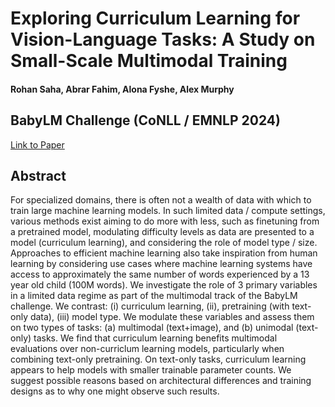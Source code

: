 # Exploring Curriculum Learning for Vision-Language Tasks: A Study on Small-Scale Multimodal Training
#### Rohan Saha, Abrar Fahim, Alona Fyshe, Alex Murphy 
## BabyLM Challenge (CoNLL / EMNLP 2024)

[Link to Paper](https://arxiv.org/abs/2410.15509)

## Abstract 

For specialized domains, there is often not a wealth of data with which to train large machine learning models. In such limited data / compute settings, various methods exist aiming to do more with less, such as finetuning from a pretrained model, modulating difficulty levels as data are presented to a model (curriculum learning), and considering the role of model type / size. Approaches to efficient machine learning also take inspiration from human learning by considering use cases where machine learning systems have access to approximately the same number of words experienced by a 13 year old child (100M words). We investigate the role of 3 primary variables in a limited data regime as part of the multimodal track of the BabyLM challenge. We contrast: (i) curriculum learning, (ii), pretraining (with text-only data), (iii) model type. We modulate these variables and assess them on two types of tasks: (a) multimodal (text+image), and (b) unimodal (text-only) tasks. We find that curriculum learning benefits multimodal evaluations over non-curriclum learning models, particularly when combining text-only pretraining. On text-only tasks, curriculum learning appears to help models with smaller trainable parameter counts. We suggest possible reasons based on architectural differences and training designs as to why one might observe such results.

